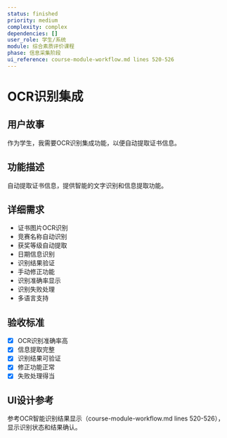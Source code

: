 ```yaml
---
status: finished
priority: medium
complexity: complex
dependencies: []
user_role: 学生/系统
module: 综合素质评价课程
phase: 信息采集阶段
ui_reference: course-module-workflow.md lines 520-526
---
```


# OCR识别集成

## 用户故事
作为学生，我需要OCR识别集成功能，以便自动提取证书信息。

## 功能描述
自动提取证书信息，提供智能的文字识别和信息提取功能。

## 详细需求
- 证书图片OCR识别
- 竞赛名称自动识别
- 获奖等级自动提取
- 日期信息识别
- 识别结果验证
- 手动修正功能
- 识别准确率显示
- 识别失败处理
- 多语言支持

## 验收标准
- [x] OCR识别准确率高
- [x] 信息提取完整
- [x] 识别结果可验证
- [x] 修正功能正常
- [x] 失败处理得当

## UI设计参考
参考OCR智能识别结果显示（course-module-workflow.md lines 520-526），显示识别状态和结果确认。